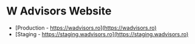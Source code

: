 # W Advisors Website

- [Production - https://wadvisors.ro](https://wadvisors.ro)
- [Staging - https://staging.wadvisors.ro](https://staging.wadvisors.ro)
